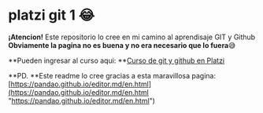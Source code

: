 # platzi git 1 😂

**¡Atencion!**
Este repositorio lo cree en mi camino al aprendisaje GIT y Github
**Obviamente la pagina no es buena y no era necesario que lo fuera**😅

**Pueden ingresar al curso aqui: **[Curso de git y github en Platzi](https://platzi.com/clases/1557-git-github/19977-readmemd-es-una-excelente-practica/ "Curso de git y github en Platzi")

**PD. **Este readme lo cree gracias a esta maravillosa pagina: [https://pandao.github.io/editor.md/en.html](https://pandao.github.io/editor.md/en.html "https://pandao.github.io/editor.md/en.html")

